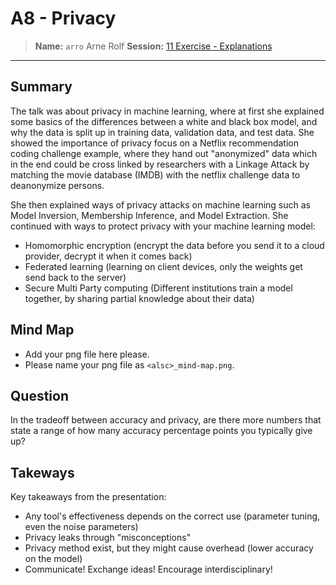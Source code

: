 # A8 - Privacy
> **Name:** `arro` Arne Rolf
> **Session:** [11 Exercise - Explanations](https://github.com/FUB-HCC/hcds-winter-2020/wiki/11_exercise)   
----

## Summary
The talk was about privacy in machine learning, where at first she explained some basics of the differences between a white and black box model, and why the data is split up in training data, validation data, and test data. She showed the importance of privacy focus on a Netflix recommendation coding challenge example, where they hand out "anonymized" data which in the end could be cross linked by researchers with a Linkage Attack by matching the movie database (IMDB) with the netflix challenge data to deanonymize persons.

She then explained ways of privacy attacks on machine learning such as Model Inversion, Membership Inference, and Model Extraction.
She continued with ways to protect privacy with your machine learning model:
- Homomorphic encryption (encrypt the data before you send it to a cloud provider, decrypt it when it comes back)
- Federated learning (learning on client devices, only the weights get send back to the server)
- Secure Multi Party computing (Different institutions train a model together, by sharing partial knowledge about their data)

## Mind Map

* Add your png file here please.
* Please name your png file as `<alsc>_mind-map.png`.

## Question
In the tradeoff between accuracy and privacy, are there more numbers that state a range of how many accuracy percentage points you typically give up?

## Takeways

Key takeaways from the presentation:
- Any tool's effectiveness depends on the correct use (parameter tuning, even the noise parameters)
- Privacy leaks through "misconceptions"
- Privacy method exist, but they might cause overhead (lower accuracy on the model)
- Communicate! Exchange ideas! Encourage interdisciplinary!
